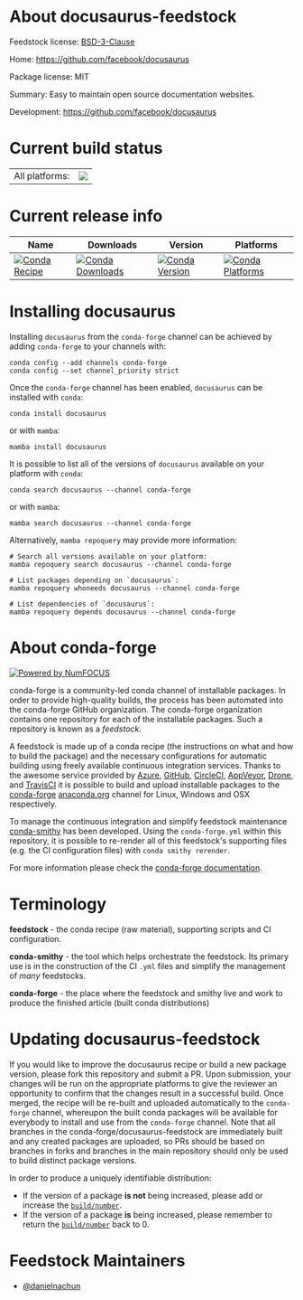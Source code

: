 About docusaurus-feedstock
==========================

Feedstock license: [BSD-3-Clause](https://github.com/conda-forge/docusaurus-feedstock/blob/main/LICENSE.txt)

Home: https://github.com/facebook/docusaurus

Package license: MIT

Summary: Easy to maintain open source documentation websites.

Development: https://github.com/facebook/docusaurus

Current build status
====================


<table><tr><td>All platforms:</td>
    <td>
      <a href="https://dev.azure.com/conda-forge/feedstock-builds/_build/latest?definitionId=24324&branchName=main">
        <img src="https://dev.azure.com/conda-forge/feedstock-builds/_apis/build/status/docusaurus-feedstock?branchName=main">
      </a>
    </td>
  </tr>
</table>

Current release info
====================

| Name | Downloads | Version | Platforms |
| --- | --- | --- | --- |
| [![Conda Recipe](https://img.shields.io/badge/recipe-docusaurus-green.svg)](https://anaconda.org/conda-forge/docusaurus) | [![Conda Downloads](https://img.shields.io/conda/dn/conda-forge/docusaurus.svg)](https://anaconda.org/conda-forge/docusaurus) | [![Conda Version](https://img.shields.io/conda/vn/conda-forge/docusaurus.svg)](https://anaconda.org/conda-forge/docusaurus) | [![Conda Platforms](https://img.shields.io/conda/pn/conda-forge/docusaurus.svg)](https://anaconda.org/conda-forge/docusaurus) |

Installing docusaurus
=====================

Installing `docusaurus` from the `conda-forge` channel can be achieved by adding `conda-forge` to your channels with:

```
conda config --add channels conda-forge
conda config --set channel_priority strict
```

Once the `conda-forge` channel has been enabled, `docusaurus` can be installed with `conda`:

```
conda install docusaurus
```

or with `mamba`:

```
mamba install docusaurus
```

It is possible to list all of the versions of `docusaurus` available on your platform with `conda`:

```
conda search docusaurus --channel conda-forge
```

or with `mamba`:

```
mamba search docusaurus --channel conda-forge
```

Alternatively, `mamba repoquery` may provide more information:

```
# Search all versions available on your platform:
mamba repoquery search docusaurus --channel conda-forge

# List packages depending on `docusaurus`:
mamba repoquery whoneeds docusaurus --channel conda-forge

# List dependencies of `docusaurus`:
mamba repoquery depends docusaurus --channel conda-forge
```


About conda-forge
=================

[![Powered by
NumFOCUS](https://img.shields.io/badge/powered%20by-NumFOCUS-orange.svg?style=flat&colorA=E1523D&colorB=007D8A)](https://numfocus.org)

conda-forge is a community-led conda channel of installable packages.
In order to provide high-quality builds, the process has been automated into the
conda-forge GitHub organization. The conda-forge organization contains one repository
for each of the installable packages. Such a repository is known as a *feedstock*.

A feedstock is made up of a conda recipe (the instructions on what and how to build
the package) and the necessary configurations for automatic building using freely
available continuous integration services. Thanks to the awesome service provided by
[Azure](https://azure.microsoft.com/en-us/services/devops/), [GitHub](https://github.com/),
[CircleCI](https://circleci.com/), [AppVeyor](https://www.appveyor.com/),
[Drone](https://cloud.drone.io/welcome), and [TravisCI](https://travis-ci.com/)
it is possible to build and upload installable packages to the
[conda-forge](https://anaconda.org/conda-forge) [anaconda.org](https://anaconda.org/)
channel for Linux, Windows and OSX respectively.

To manage the continuous integration and simplify feedstock maintenance
[conda-smithy](https://github.com/conda-forge/conda-smithy) has been developed.
Using the ``conda-forge.yml`` within this repository, it is possible to re-render all of
this feedstock's supporting files (e.g. the CI configuration files) with ``conda smithy rerender``.

For more information please check the [conda-forge documentation](https://conda-forge.org/docs/).

Terminology
===========

**feedstock** - the conda recipe (raw material), supporting scripts and CI configuration.

**conda-smithy** - the tool which helps orchestrate the feedstock.
                   Its primary use is in the construction of the CI ``.yml`` files
                   and simplify the management of *many* feedstocks.

**conda-forge** - the place where the feedstock and smithy live and work to
                  produce the finished article (built conda distributions)


Updating docusaurus-feedstock
=============================

If you would like to improve the docusaurus recipe or build a new
package version, please fork this repository and submit a PR. Upon submission,
your changes will be run on the appropriate platforms to give the reviewer an
opportunity to confirm that the changes result in a successful build. Once
merged, the recipe will be re-built and uploaded automatically to the
`conda-forge` channel, whereupon the built conda packages will be available for
everybody to install and use from the `conda-forge` channel.
Note that all branches in the conda-forge/docusaurus-feedstock are
immediately built and any created packages are uploaded, so PRs should be based
on branches in forks and branches in the main repository should only be used to
build distinct package versions.

In order to produce a uniquely identifiable distribution:
 * If the version of a package **is not** being increased, please add or increase
   the [``build/number``](https://docs.conda.io/projects/conda-build/en/latest/resources/define-metadata.html#build-number-and-string).
 * If the version of a package **is** being increased, please remember to return
   the [``build/number``](https://docs.conda.io/projects/conda-build/en/latest/resources/define-metadata.html#build-number-and-string)
   back to 0.

Feedstock Maintainers
=====================

* [@danielnachun](https://github.com/danielnachun/)

